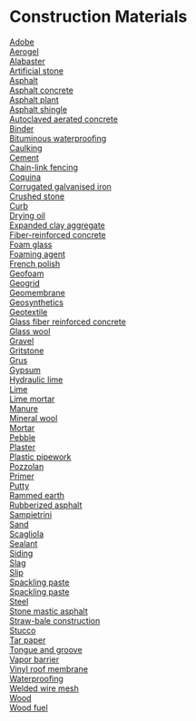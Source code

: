 # Construction Materials
[Adobe](https://en.wikipedia.org/wiki/Adobe)<br>
[Aerogel](https://en.wikipedia.org/wiki/Aerogel)<br>
[Alabaster](https://en.wikipedia.org/wiki/Alabaster)<br>
[Artificial stone](https://en.wikipedia.org/wiki/Artificial_stone)<br>
[Asphalt](https://en.wikipedia.org/wiki/Asphalt)<br>
[Asphalt concrete](https://en.wikipedia.org/wiki/Asphalt_concrete)<br>
[Asphalt plant](https://en.wikipedia.org/wiki/Asphalt_plant)<br>
[Asphalt shingle](https://en.wikipedia.org/wiki/Asphalt_shingle)<br>
[Autoclaved aerated concrete](https://en.wikipedia.org/wiki/Autoclaved_aerated_concrete)<br>
[Binder](https://en.wikipedia.org/wiki/Binder_(material))<br>
[Bituminous waterproofing](https://en.wikipedia.org/wiki/Bituminous_waterproofing)<br>
[Caulking](https://en.wikipedia.org/wiki/Caulking)<br>
[Cement](https://en.wikipedia.org/wiki/Cement)<br>
[Chain-link fencing](https://en.wikipedia.org/wiki/Chain-link_fencing)<br>
[Coquina](https://en.wikipedia.org/wiki/Coquina)<br>
[Corrugated galvanised iron](https://en.wikipedia.org/wiki/Corrugated_galvanised_iron)<br>
[Crushed stone](https://en.wikipedia.org/wiki/Crushed_stone)<br>
[Curb](https://en.wikipedia.org/wiki/Curb)<br>
[Drying oil](https://en.wikipedia.org/wiki/Drying_oil)<br>
[Expanded clay aggregate](https://en.wikipedia.org/wiki/Expanded_clay_aggregate)<br>
[Fiber-reinforced concrete](https://en.wikipedia.org/wiki/Fiber-reinforced_concrete)<br>
[Foam glass](https://en.wikipedia.org/wiki/Foam_glass)<br>
[Foaming agent](https://en.wikipedia.org/wiki/Foaming_agent)<br>
[French polish](https://en.wikipedia.org/wiki/French_polish)<br>
[Geofoam](https://en.wikipedia.org/wiki/Geofoam)<br>
[Geogrid](https://en.wikipedia.org/wiki/Geogrid)<br>
[Geomembrane](https://en.wikipedia.org/wiki/Geomembrane)<br>
[Geosynthetics](https://en.wikipedia.org/wiki/Geosynthetics)<br>
[Geotextile](https://en.wikipedia.org/wiki/Geotextile)<br>
[Glass fiber reinforced concrete](https://en.wikipedia.org/wiki/Glass_fiber_reinforced_concrete)<br>
[Glass wool](https://en.wikipedia.org/wiki/Glass_wool)<br>
[Gravel](https://en.wikipedia.org/wiki/Gravel)<br>
[Gritstone](https://en.wikipedia.org/wiki/Gritstone)<br>
[Grus](https://en.wikipedia.org/wiki/Grus_(geology))<br>
[Gypsum](https://en.wikipedia.org/wiki/Gypsum)<br>
[Hydraulic lime](https://en.wikipedia.org/wiki/Hydraulic_lime)<br>
[Lime](https://en.wikipedia.org/wiki/Lime_(material))<br>
[Lime mortar](https://en.wikipedia.org/wiki/Lime_mortar)<br>
[Manure](https://en.wikipedia.org/wiki/Manure)<br>
[Mineral wool](https://en.wikipedia.org/wiki/Mineral_wool)<br>
[Mortar](https://en.wikipedia.org/wiki/Mortar_(masonry))<br>
[Pebble](https://en.wikipedia.org/wiki/Pebble)<br>
[Plaster](https://en.wikipedia.org/wiki/Plaster)<br>
[Plastic pipework](https://en.wikipedia.org/wiki/Plastic_pipework)<br>
[Pozzolan](https://en.wikipedia.org/wiki/Pozzolan)<br>
[Primer](https://en.wikipedia.org/wiki/Primer_(paint))<br>
[Putty](https://en.wikipedia.org/wiki/Putty)<br>
[Rammed earth](https://en.wikipedia.org/wiki/Rammed_earth)<br>
[Rubberized asphalt](https://en.wikipedia.org/wiki/Rubberized_asphalt)<br>
[Sampietrini](https://en.wikipedia.org/wiki/Sampietrini)<br>
[Sand](https://en.wikipedia.org/wiki/Sand)<br>
[Scagliola](https://en.wikipedia.org/wiki/Scagliola)<br>
[Sealant](https://en.wikipedia.org/wiki/Sealant)<br>
[Siding](https://en.wikipedia.org/wiki/Siding)<br>
[Slag](https://en.wikipedia.org/wiki/Slag)<br>
[Slip](https://en.wikipedia.org/wiki/Slip_(ceramics))<br>
[Spackling paste](https://en.wikipedia.org/wiki/Spackling_paste)<br>
[Spackling paste](https://en.wikipedia.org/wiki/Spackling_paste)<br>
[Steel](https://en.wikipedia.org/wiki/Steel)<br>
[Stone mastic asphalt](https://en.wikipedia.org/wiki/Stone_mastic_asphalt)<br>
[Straw-bale construction](https://en.wikipedia.org/wiki/Straw-bale_construction)<br>
[Stucco](https://en.wikipedia.org/wiki/Stucco)<br>
[Tar paper](https://en.wikipedia.org/wiki/Tar_paper)<br>
[Tongue and groove](https://en.wikipedia.org/wiki/Tongue_and_groove)<br>
[Vapor barrier](https://en.wikipedia.org/wiki/Vapor_barrier)<br>
[Vinyl roof membrane](https://en.wikipedia.org/wiki/Vinyl_roof_membrane)<br>
[Waterproofing](https://en.wikipedia.org/wiki/Waterproofing)<br>
[Welded wire mesh](https://en.wikipedia.org/wiki/Welded_wire_mesh)<br>
[Wood](https://en.wikipedia.org/wiki/Wood)<br>
[Wood fuel](https://en.wikipedia.org/wiki/Wood_fuel)<br>
